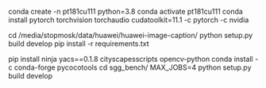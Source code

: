 conda create -n pt181cu111 python=3.8
conda activate pt181cu111
conda install pytorch torchvision torchaudio cudatoolkit=11.1 -c pytorch -c nvidia

cd /media/stopmosk/data/huawei/huawei-image-caption/
python setup.py build develop
pip install -r requirements.txt

pip install ninja yacs==0.1.8 cityscapesscripts opencv-python
conda install -c conda-forge pycocotools
cd sgg_bench/
MAX_JOBS=4 python setup.py build develop

